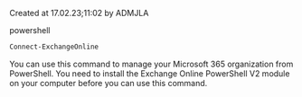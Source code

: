 Created at 17.02.23;11:02 by ADMJLA

powershell

````powershell
Connect-ExchangeOnline
````

You can use this command to manage your Microsoft 365 organization from PowerShell. You need to install the Exchange Online PowerShell V2 module on your computer before you can use this command.